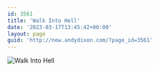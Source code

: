 ```yaml
---
id: 3561
title: 'Walk Into Hell'
date: '2023-03-17T13:45:42+00:00'
layout: page
guid: 'http://new.andydixon.com/?page_id=3561'
---
```


![Walk Into Hell](https://i0.wp.com/assets.g8x2.ldn.idrivee2-23.com/posters/Walk%20Into%20Hell%2001.jpg?w=1200&ssl=1 "Walk Into Hell")